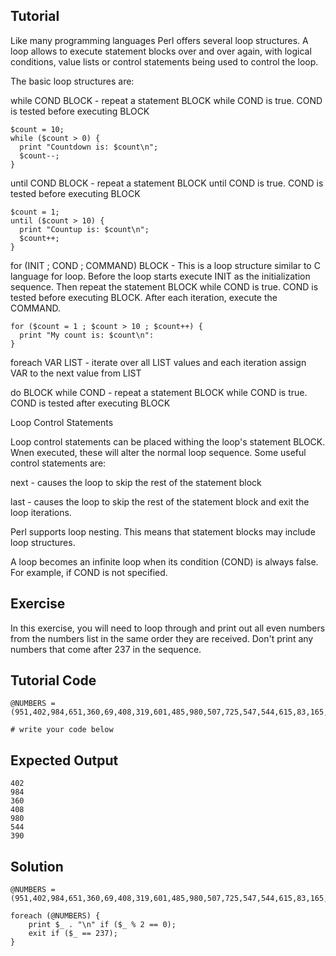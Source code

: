 Tutorial
--------
Like many programming languages Perl offers several loop structures. 
A loop allows to execute statement blocks over and over again, with logical conditions, value lists or control statements being used to control the loop.

The basic loop structures are: 

while COND BLOCK - repeat a statement BLOCK while COND is true. COND is tested before executing BLOCK

	$count = 10;
	while ($count > 0) {
	  print "Countdown is: $count\n";
	  $count--;
	}

until COND BLOCK - repeat a statement BLOCK until COND is true. COND is tested before executing BLOCK

	$count = 1;
	until ($count > 10) {
	  print "Countup is: $count\n";
	  $count++;
	}

for (INIT ; COND ; COMMAND) BLOCK - This is a loop structure similar to C language for loop. Before the loop starts execute INIT as the initialization sequence. Then repeat the statement BLOCK while COND is true. COND is tested before executing BLOCK. After each iteration, execute the COMMAND.

	for ($count = 1 ; $count > 10 ; $count++) {
	  print "My count is: $count\n":
	}

foreach VAR LIST - iterate over all LIST values and each iteration assign VAR to the next value from LIST

do BLOCK while COND - repeat a statement BLOCK while COND is true. COND is tested after executing BLOCK

Loop Control Statements

Loop control statements can be placed withing the loop's statement BLOCK. Wnen executed, these will alter the normal loop sequence. Some useful control statements are:

next - causes the loop to skip the rest of the statement block

last - causes the loop to skip the rest of the statement block and exit the loop iterations.

Perl supports loop nesting. This means that statement blocks may include loop structures.

A loop becomes an infinite loop when its condition (COND) is always false. For example, if COND is not specified.


Exercise
-------------
In this exercise, you will need to loop through and print out all even numbers from the numbers list in the same order they are received. Don't print any numbers that come after 237 in the sequence.

Tutorial Code
-------------
	@NUMBERS = (951,402,984,651,360,69,408,319,601,485,980,507,725,547,544,615,83,165,141,501,263,617,865,575,219,390,237,412,566,826,248,866,950,626,949,687,217,815,67,104,58,512,24,892,894,767,553,81,379,843,831,445,742,717,958,609,842,451,688,753,854,685,93,857,440,380,126,721,328,753,470,743,527);

	# write your code below

Expected Output
---------------
	402
	984
	360
	408
	980
	544
	390

Solution
--------

	@NUMBERS = (951,402,984,651,360,69,408,319,601,485,980,507,725,547,544,615,83,165,141,501,263,617,865,575,219,390,237,412,566,826,248,866,950,626,949,687,217,815,67,104,58,512,24,892,894,767,553,81,379,843,831,445,742,717,958,609,842,451,688,753,854,685,93,857,440,380,126,721,328,753,470,743,527);

    foreach (@NUMBERS) {
    	print $_ . "\n" if ($_ % 2 == 0);
        exit if ($_ == 237);
    }

